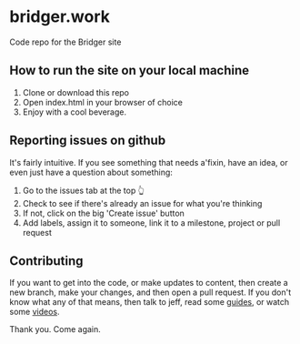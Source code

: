 # bridger.work

Code repo for the Bridger site

## How to run the site on your local machine

1. Clone or download this repo
2. Open index.html in your browser of choice
3. Enjoy with a cool beverage.

## Reporting issues on github

It's fairly intuitive. If you see something that needs a'fixin, have an idea, or even just have a question about something:
1. Go to the issues tab at the top 👆
1. Check to see if there's already an issue for what you're thinking
2. If not, click on the big 'Create issue' button
94. Add labels, assign it to someone, link it to a milestone, project or pull request

## Contributing
If you want to get into the code, or make updates to content, then create a new branch, make your changes, and then open a pull request.
If you don't know what any of that means, then talk to jeff, read some [guides](guides.github.com), or watch some [videos](https://www.youtube.com/user/GitHubGuides/featured).

Thank you. Come again.
